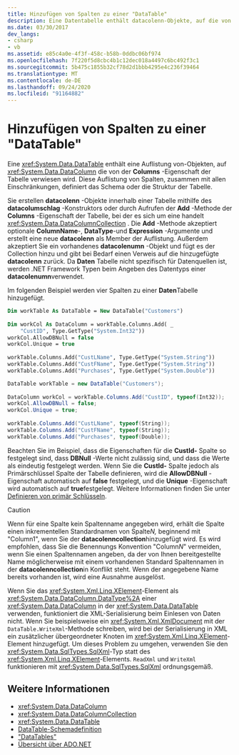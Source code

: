 ```yaml
---
title: Hinzufügen von Spalten zu einer "DataTable"
description: Eine Datentabelle enthält datacolenn-Objekte, auf die von der Columns-Eigenschaft der Tabelle verwiesen wird. Verwenden Sie diesen Beispielcode zum Hinzufügen von Spalten zu einer Tabelle in ADO.net.
ms.date: 03/30/2017
dev_langs:
- csharp
- vb
ms.assetid: e85c4a0e-4f3f-458c-b58b-0ddbc06bf974
ms.openlocfilehash: 7f220f5d8cbc4b1c12dec018a4497c6bc492f3c1
ms.sourcegitcommit: 5b475c1855b32cf78d2d1bbb4295e4c236f39464
ms.translationtype: MT
ms.contentlocale: de-DE
ms.lasthandoff: 09/24/2020
ms.locfileid: "91164882"
---
```

# <a name="adding-columns-to-a-datatable"></a>Hinzufügen von Spalten zu einer "DataTable"

Eine <xref:System.Data.DataTable> enthält eine Auflistung von-Objekten, auf <xref:System.Data.DataColumn> die von der **Columns** -Eigenschaft der Tabelle verwiesen wird. Diese Auflistung von Spalten, zusammen mit allen Einschränkungen, definiert das Schema oder die Struktur der Tabelle.  
  
 Sie erstellen **datacolenn** -Objekte innerhalb einer Tabelle mithilfe des **datacolumschlag** -Konstruktors oder durch Aufrufen der **Add** -Methode der **Columns** -Eigenschaft der Tabelle, bei der es sich um eine handelt <xref:System.Data.DataColumnCollection> . Die **Add** -Methode akzeptiert optionale **ColumnName**-, **DataType**-und **Expression** -Argumente und erstellt eine neue **datacolenn** als Member der Auflistung. Außerdem akzeptiert Sie ein vorhandenes **datacolenumn** -Objekt und fügt es der Collection hinzu und gibt bei Bedarf einen Verweis auf die hinzugefügte **datacolenn** zurück. Da **Daten** Tabelle nicht spezifisch für Datenquellen ist, werden .NET Framework Typen beim Angeben des Datentyps einer **datacolenumn**verwendet.  
  
 Im folgenden Beispiel werden vier Spalten zu einer **Daten**Tabelle hinzugefügt.  
  
```vb  
Dim workTable As DataTable = New DataTable("Customers")  
  
Dim workCol As DataColumn = workTable.Columns.Add( _  
    "CustID", Type.GetType("System.Int32"))  
workCol.AllowDBNull = false  
workCol.Unique = true  
  
workTable.Columns.Add("CustLName", Type.GetType("System.String"))  
workTable.Columns.Add("CustFName", Type.GetType("System.String"))  
workTable.Columns.Add("Purchases", Type.GetType("System.Double"))  
```  
  
```csharp  
DataTable workTable = new DataTable("Customers");  
  
DataColumn workCol = workTable.Columns.Add("CustID", typeof(Int32));  
workCol.AllowDBNull = false;  
workCol.Unique = true;  
  
workTable.Columns.Add("CustLName", typeof(String));  
workTable.Columns.Add("CustFName", typeof(String));  
workTable.Columns.Add("Purchases", typeof(Double));  
```  
  
 Beachten Sie im Beispiel, dass die Eigenschaften für die **CustId-** Spalte so festgelegt sind, dass **DBNull** -Werte nicht zulässig sind, und dass die Werte als eindeutig festgelegt werden. Wenn Sie die **CustId-** Spalte jedoch als Primärschlüssel Spalte der Tabelle definieren, wird die **AllowDBNull** -Eigenschaft automatisch auf **false** festgelegt, und die **Unique** -Eigenschaft wird automatisch auf **true**festgelegt. Weitere Informationen finden Sie unter [Definieren von primär Schlüsseln](defining-primary-keys.md).  
  
> [!CAUTION]
> Wenn für eine Spalte kein Spaltenname angegeben wird, erhält die Spalte einen inkrementellen Standardnamen von Spalte*N,* beginnend mit "Column1", wenn Sie der **datacolenncollection**hinzugefügt wird. Es wird empfohlen, dass Sie die Benennungs Konvention "Column*N*" vermeiden, wenn Sie einen Spaltennamen angeben, da der von Ihnen bereitgestellte Name möglicherweise mit einem vorhandenen Standard Spaltennamen in der **datacolenncollection**in Konflikt steht. Wenn der angegebene Name bereits vorhanden ist, wird eine Ausnahme ausgelöst.  
  
 Wenn Sie das <xref:System.Xml.Linq.XElement>-Element als <xref:System.Data.DataColumn.DataType%2A> einer <xref:System.Data.DataColumn> in der <xref:System.Data.DataTable> verwenden, funktioniert die XML-Serialisierung beim Einlesen von Daten nicht. Wenn Sie beispielsweise ein <xref:System.Xml.XmlDocument> mit der `DataTable.WriteXml`-Methode schreiben, wird bei der Serialisierung in XML ein zusätzlicher übergeordneter Knoten im <xref:System.Xml.Linq.XElement>-Element hinzugefügt. Um dieses Problem zu umgehen, verwenden Sie den <xref:System.Data.SqlTypes.SqlXml>-Typ statt des <xref:System.Xml.Linq.XElement>-Elements. `ReadXml` und `WriteXml` funktionieren mit <xref:System.Data.SqlTypes.SqlXml> ordnungsgemäß.  
  
## <a name="see-also"></a>Weitere Informationen

- <xref:System.Data.DataColumn>
- <xref:System.Data.DataColumnCollection>
- <xref:System.Data.DataTable>
- [DataTable-Schemadefinition](datatable-schema-definition.md)
- ["DataTables"](datatables.md)
- [Übersicht über ADO.NET](../ado-net-overview.md)
